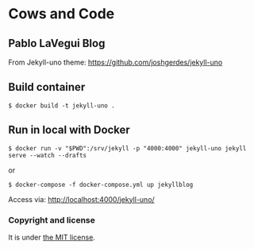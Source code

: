 Cows and Code
==================
Pablo LaVegui Blog
------------------

From Jekyll-uno theme: https://github.com/joshgerdes/jekyll-uno

Build container
---------------

```
$ docker build -t jekyll-uno .
```

Run in local with Docker
------------------------

```
$ docker run -v "$PWD":/srv/jekyll -p "4000:4000" jekyll-uno jekyll serve --watch --drafts
```
or
```
$ docker-compose -f docker-compose.yml up jekyllblog
```

Access via: [http://localhost:4000/jekyll-uno/](http://localhost:4000/jekyll-uno/)

### Copyright and license

It is under [the MIT license](/LICENSE).
